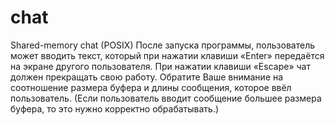 # chat
Shared-memory chat (POSIX)
После запуска программы, пользователь может вводить текст, который при нажатии клавиши «Enter» передаётся  на экране другого пользователя. При нажатии клавиши «Escape» чат должен прекращать свою работу. 
Обратите Ваше внимание на соотношение размера буфера и длины сообщения, которое ввёл пользователь. (Если пользователь вводит сообщение большее размера буфера, то это нужно корректно обрабатывать.)
